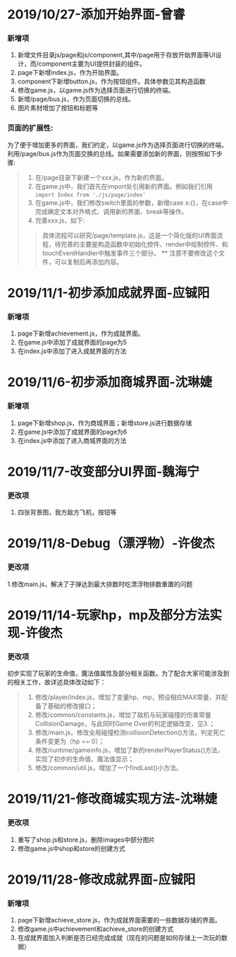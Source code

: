 # 2019/10/27-添加开始界面-曾睿
### 新增项
1. 新增文件目录js/page和js/component,其中/page用于存放开始界面等UI设计，而/component主要为UI提供封装的组件。
2. page下新增index.js，作为开始界面。
3. component下新增button.js，作为按钮组件。具体参数见其构造函数
4. 修改game.js，以game.js作为选择页面进行切换的终端。
5. 新增/page/bus.js，作为页面切换的总线。
6. 图片素材增加了按钮和标题等
### 页面的扩展性:
为了便于增加更多的界面，我们约定，以game.js作为选择页面进行切换的终端，利用/page/bus.js作为页面交换的总线。如果需要添加新的界面，则按照如下步骤:
> 1. 在/page目录下新建一个xxx.js，作为新的界面。  
> 2. 在game.js中，我们首先在import处引用新的界面。例如我们引用`import Index from './js/page/index'`  
> 3. 在game.js中，我们修改switch里面的参数，新增case x:{}，在case中完成确定文本对齐格式、调用新的界面、break等操作。
> 4. 完善xxx.js，如下:  
>> 具体流程可以研究/page/template.js，这是一个简化版的UI界面流程，待完善的主要是构造函数中初始化控件、render中绘制控件、和touchEventHandler中触发事件三个部分。
** 注意不要修改这个文件，可以复制后再添加内容。

# 2019/11/1-初步添加成就界面-应铖阳
### 新增项
1.  page下新增achievement.js，作为成就界面。
2.  在game.js中添加了成就界面的page为5
3.  在index.js中添加了进入成就界面的方法

# 2019/11/6-初步添加商城界面-沈琳婕
### 新增项
1.  page下新增shop.js，作为商城界面；新增store.js进行数据存储
2.  在game.js中添加了成就界面的page为6
3.  在index.js中添加了进入商城界面的方法

# 2019/11/7-改变部分UI界面-魏海宁
### 更改项
1.  四张背景图，我方敌方飞机，按钮等

# 2019/11/8-Debug（漂浮物）-许俊杰
### 更改项
1.修改main.js，解决了子弹达到最大排数时吃漂浮物排数重置的问题

# 2019/11/14-玩家hp，mp及部分方法实现-许俊杰
### 更改项
初步实现了玩家的生命值，魔法值属性及部分相关函数。为了配合大家可能涉及到的相关工作，故详述具体改动如下：
> 1.  修改/player/index.js，增加了变量hp、mp，预设相应MAX常量，并配备了基础的修改接口；
> 2.  修改/common/constants.js，增加了敌机与玩家碰撞的伤害常量CollisionDamage，与此同时Game Over的判定逻辑改变，见3.；
> 3.  修改/main.js，修改全局碰撞检测collisionDetection()方法，判定死亡条件变更为（hp == 0）；
> 4.  修改/runtime/gameinfo.js，增加了新的renderPlayerStatus()方法，实现了初步的生命值、魔法值显示；
> 5.  修改/common/util.js，增加了一个findLast()小方法。

# 2019/11/21-修改商城实现方法-沈琳婕
### 更改项
1.  重写了shop.js和store.js，删除images中部分图片
2.  修改game.js中shop和store的创建方式

# 2019/11/28-修改成就界面-应铖阳
### 新增项
1.  page下新增achieve_store.js，作为成就界面需要的一些数据存储的界面。
2.  修改game.js中achievement和achieve_store的创建方式
3.  在成就界面加入判断是否已经完成成就（现在的问题是如何存储上一次玩的数据）
